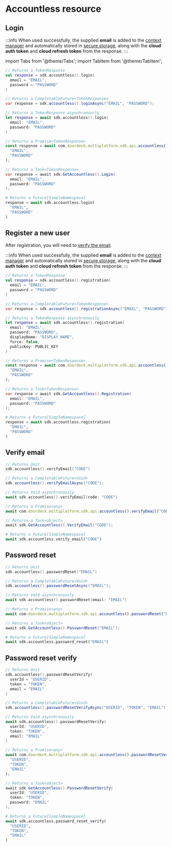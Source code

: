 # Accountless resource

## Login

:::info
When used successfully, the supplied **email** is added to the [context manager](context-manager.md) 
and automatically stored in [secure storage](initialize.md#secure-storage), 
along with the **cloud auth token** and **cloud refresh token** from the response.
:::

import Tabs from '@theme/Tabs';
import TabItem from '@theme/TabItem';

<Tabs groupId="programming-language">
<TabItem value="kotlin" label="Kotlin">

```kotlin showLineNumbers
// Returns a TokenResponse
val response = sdk.accountless().login(
  email = "EMAIL", 
  password = "PASSWORD"
)
```

</TabItem>
<TabItem value="java" label="Java">

```java showLineNumbers
// Returns a CompletableFuture<TokenResponse>
var response = sdk.accountless().loginAsync("EMAIL", "PASSWORD");
```

</TabItem>
<TabItem value="swift" label="Swift">

```swift showLineNumbers
// Returns a TokenResponse asynchronously
let response = await sdk.accountless().login(
  email: "EMAIL", 
  password: "PASSWORD"
)
```

</TabItem>
<TabItem value="js" label="JavaScript">

```js showLineNumbers
// Returns a Promise<TokenResponse>
const response = await com.doordeck.multiplatform.sdk.api.accountless().login(
  "EMAIL", 
  "PASSWORD"
);
```

</TabItem>
<TabItem value="csharp" label="C#">

```csharp showLineNumbers
// Returns a Task<TokenResponse>
var response = await sdk.GetAccountless().Login(
  email: "EMAIL", 
  password: "PASSWORD"
);
```

</TabItem>
<TabItem value="python" label="Python">

```python showLineNumbers
# Returns a Future[SimpleNamespace]
response = await sdk.accountless.login(
  "EMAIL", 
  "PASSWORD"
)
```

</TabItem>
</Tabs>

## Register a new user

After registration, you will need to [verify the email](#verify-email).

:::info
When used successfully, the supplied **email** is added to the [context manager](context-manager.md) 
and automatically stored in [secure storage](initialize.md#secure-storage), 
along with the **cloud auth token** and **cloud refresh token** from the response.
:::

<Tabs groupId="programming-language">
<TabItem value="kotlin" label="Kotlin">

```kotlin showLineNumbers
// Returns a TokenResponse
val response = sdk.accountless().registration(
  email = "EMAIL", 
  password = "PASSWORD"
)
```

</TabItem>
<TabItem value="java" label="Java">

```java showLineNumbers
// Returns a CompletableFuture<TokenResponse>
var response = sdk.accountless().registrationAsync("EMAIL", "PASSWORD");
```

</TabItem>
<TabItem value="swift" label="Swift">

```swift showLineNumbers
// Returns a TokenResponse asynchronously
let response = await sdk.accountless().registration(
  email: "EMAIL", 
  password: "PASSWORD", 
  displayName: "DISPLAY_NAME", 
  force: false, 
  publicKey: PUBLIC_KEY
)
```

</TabItem>
<TabItem value="js" label="JavaScript">

```js showLineNumbers
// Returns a Promise<TokenResponse>
const response = await com.doordeck.multiplatform.sdk.api.accountless().registration(
  "EMAIL", 
  "PASSWORD"
);
```

</TabItem>
<TabItem value="csharp" label="C#">

```csharp showLineNumbers
// Returns a Task<TokenResponse>
var response = await sdk.GetAccountless().Registration(
  email: "EMAIL", 
  password: "PASSWORD"
);
```

</TabItem>
<TabItem value="python" label="Python">

```python showLineNumbers
# Returns a Future[SimpleNamespace]
response = await sdk.accountless.registration(
  "EMAIL", 
  "PASSWORD"
)
```

</TabItem>
</Tabs>

## Verify email

<Tabs groupId="programming-language">
<TabItem value="kotlin" label="Kotlin">

```kotlin showLineNumbers
// Returns Unit
sdk.accountless().verifyEmail("CODE")
```

</TabItem>
<TabItem value="java" label="Java">

```java showLineNumbers
// Returns a CompletableFuture<Void>
sdk.accountless().verifyEmailAsync("CODE");
```

</TabItem>
<TabItem value="swift" label="Swift">

```swift showLineNumbers
// Returns Void asynchronously
await sdk.accountless().verifyEmail(code: "CODE")
```

</TabItem>
<TabItem value="js" label="JavaScript">

```js showLineNumbers
// Returns a Promise<any>
await com.doordeck.multiplatform.sdk.api.accountless().verifyEmail("CODE");
```

</TabItem>
<TabItem value="csharp" label="C#">

```csharp showLineNumbers
// Returns a Task<object>
await sdk.GetAccountless().VerifyEmail("CODE");
```

</TabItem>
<TabItem value="python" label="Python">

```python showLineNumbers
# Returns a Future[SimpleNamespace]
await sdk.accountless.verify_email("CODE")
```

</TabItem>
</Tabs>

## Password reset

<Tabs groupId="programming-language">
<TabItem value="kotlin" label="Kotlin">

```kotlin showLineNumbers
// Returns Unit
sdk.accountless().passwordReset("EMAIL")
```

</TabItem>
<TabItem value="java" label="Java">

```java showLineNumbers
// Returns a CompletableFuture<Void>
sdk.accountless().passwordResetAsync("EMAIL");
```

</TabItem>
<TabItem value="swift" label="Swift">

```swift showLineNumbers
// Returns Void asynchronously
await sdk.accountless().passwordReset(email: "EMAIL")
```

</TabItem>
<TabItem value="js" label="JavaScript">

```js showLineNumbers
// Returns a Promise<any>
await com.doordeck.multiplatform.sdk.api.accountless().passwordReset("EMAIL");
```

</TabItem>
<TabItem value="csharp" label="C#">

```csharp showLineNumbers
// Returns a Task<object>
await sdk.GetAccountless().PasswordReset("EMAIL");
```

</TabItem>
<TabItem value="python" label="Python">

```python showLineNumbers
# Returns a Future[SimpleNamespace]
await sdk.accountless.password_reset("EMAIL")
```

</TabItem>
</Tabs>

## Password reset verify

<Tabs groupId="programming-language">
<TabItem value="kotlin" label="Kotlin">

```kotlin showLineNumbers
// Returns Unit
sdk.accountless().passwordResetVerify(
  userId = "USERID", 
  token = "TOKEN", 
  email = "EMAIL"
)
```

</TabItem>
<TabItem value="java" label="Java">

```java showLineNumbers
// Returns a CompletableFuture<Void>
sdk.accountless().passwordResetVerifyAsync("USERID", "TOKEN", "EMAIL");
```

</TabItem>
<TabItem value="swift" label="Swift">

```swift showLineNumbers
// Returns Void asynchronously
await sdk.accountless().passwordResetVerify(
  userId: "USERID", 
  token: "TOKEN", 
  email: "EMAIL"
)
```

</TabItem>
<TabItem value="js" label="JavaScript">

```js showLineNumbers
// Returns a Promise<any>
await com.doordeck.multiplatform.sdk.api.accountless().passwordResetVerify(
  "USERID", 
  "TOKEN", 
  "EMAIL"
);
```

</TabItem>
<TabItem value="csharp" label="C#">

```csharp showLineNumbers
// Returns a Task<object>
await sdk.GetAccountless().PasswordResetVerify(
  userId: "USERID", 
  token: "TOKEN", 
  password: "EMAIL"
);
```

</TabItem>
<TabItem value="python" label="Python">

```python showLineNumbers
# Returns a Future[SimpleNamespace]
await sdk.accountless.password_reset_verify(
  "USERID", 
  "TOKEN", 
  "EMAIL"
)
```

</TabItem>
</Tabs>
